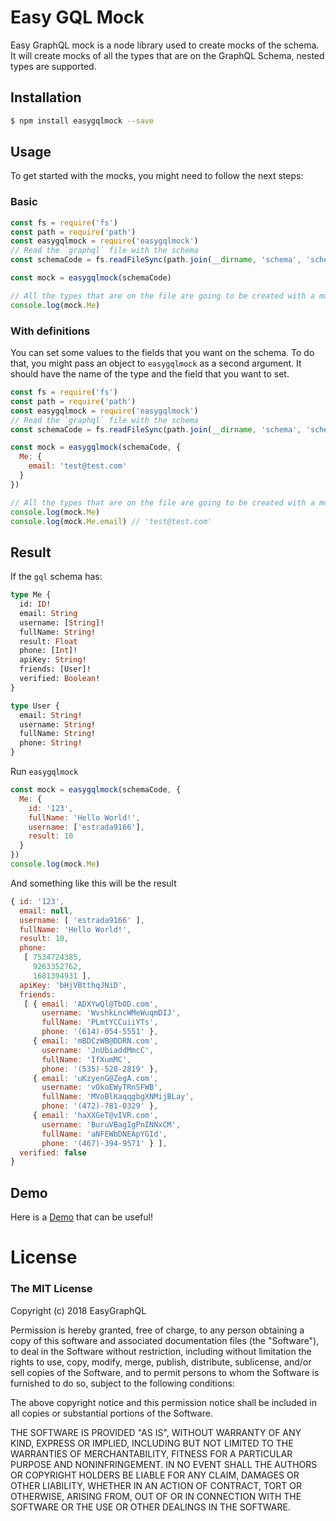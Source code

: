 # Easy GQL Mock 

Easy GraphQL mock is a node library used to create mocks of the schema. It will create
mocks of all the types that are on the GraphQL Schema, nested types are supported.

## Installation
```bash
$ npm install easygqlmock --save
```

## Usage
To get started with the mocks, you might need to follow the next steps:

### Basic
```js
const fs = require('fs')
const path = require('path')
const easygqlmock = require('easygqlmock')
// Read the `graphql` file with the schema
const schemaCode = fs.readFileSync(path.join(__dirname, 'schema', 'schema.gql'), 'utf8')

const mock = easygqlmock(schemaCode)

// All the types that are on the file are going to be created with a mock
console.log(mock.Me)
```

### With definitions
You can set some values to the fields that you want on the schema. To do that, you might pass
an object to `easygqlmock` as a second argument. It should have the name of the type and the
field that you want to set.

```js
const fs = require('fs')
const path = require('path')
const easygqlmock = require('easygqlmock')
// Read the `graphql` file with the schema
const schemaCode = fs.readFileSync(path.join(__dirname, 'schema', 'schema.gql'), 'utf8')

const mock = easygqlmock(schemaCode, {
  Me: {
    email: 'test@test.com'
  }
})

// All the types that are on the file are going to be created with a mock
console.log(mock.Me)
console.log(mock.Me.email) // 'test@test.com'
```

## Result

If the `gql` schema has:
```graphql
type Me {
  id: ID!
  email: String
  username: [String]!
  fullName: String!
  result: Float
  phone: [Int]!
  apiKey: String!
  friends: [User]!
  verified: Boolean!
}

type User {
  email: String!
  username: String!
  fullName: String!
  phone: String!
}
```

Run `easygqlmock`
```js
const mock = easygqlmock(schemaCode, {
  Me: {
    id: '123',
    fullName: 'Hello World!',
    username: ['estrada9166'],
    result: 10
  }
})
console.log(mock.Me)
```

And something like this will be the result
```js
{ id: '123',
  email: null,
  username: [ 'estrada9166' ],
  fullName: 'Hello World!',
  result: 10,
  phone:
   [ 7534724385,
     9263352762,
     1681394931 ],
  apiKey: 'bHjVBtthqJNiD',
  friends:
   [ { email: 'ADXYwQl@TbOD.com',
       username: 'WvshkLncWMeWuqmDIJ',
       fullName: 'PLmtYCCuiiYTs',
       phone: '(614)-054-5551' },
     { email: 'mBDCzWB@DDRN.com',
       username: 'JnUbiaddMmcC',
       fullName: 'IfXumMC',
       phone: '(535)-528-2819' },
     { email: 'uKzyenG@ZegA.com',
       username: 'vOkoEWyTRnSFWB',
       fullName: 'MVoBlKaqqgbgXNMijBLay',
       phone: '(472)-781-0329' },
     { email: 'haXXGeT@vIVR.com',
       username: 'BuruVBagIgPnINNxCM',
       fullName: 'aNFEWbDNEApYGId',
       phone: '(467)-394-9571' } ],
  verified: false 
}
```

## Demo
Here is a [Demo](https://github.com/EasyGraphQL/easygqlmock-demo) that can be useful!

# License
### The MIT License

Copyright (c) 2018 EasyGraphQL

Permission is hereby granted, free of charge, to any person obtaining a copy
of this software and associated documentation files (the "Software"), to deal
in the Software without restriction, including without limitation the rights
to use, copy, modify, merge, publish, distribute, sublicense, and/or sell
copies of the Software, and to permit persons to whom the Software is
furnished to do so, subject to the following conditions:

The above copyright notice and this permission notice shall be included in
all copies or substantial portions of the Software.

THE SOFTWARE IS PROVIDED "AS IS", WITHOUT WARRANTY OF ANY KIND, EXPRESS OR
IMPLIED, INCLUDING BUT NOT LIMITED TO THE WARRANTIES OF MERCHANTABILITY,
FITNESS FOR A PARTICULAR PURPOSE AND NONINFRINGEMENT. IN NO EVENT SHALL THE
AUTHORS OR COPYRIGHT HOLDERS BE LIABLE FOR ANY CLAIM, DAMAGES OR OTHER
LIABILITY, WHETHER IN AN ACTION OF CONTRACT, TORT OR OTHERWISE, ARISING FROM,
OUT OF OR IN CONNECTION WITH THE SOFTWARE OR THE USE OR OTHER DEALINGS IN
THE SOFTWARE.
